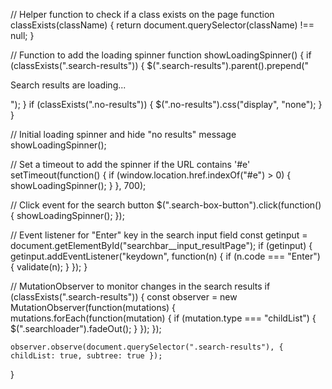 // Helper function to check if a class exists on the page
function classExists(className) {
    return document.querySelector(className) !== null;
}

// Function to add the loading spinner
function showLoadingSpinner() {
    if (classExists(".search-results")) {
        $(".search-results").parent().prepend("<div class='searchloader'><span class='loaderimg'></span><p>Search results are loading...</p></div>");
    }
    if (classExists(".no-results")) {
        $(".no-results").css("display", "none");
    }
}

// Initial loading spinner and hide "no results" message
showLoadingSpinner();

// Set a timeout to add the spinner if the URL contains '#e'
setTimeout(function() {
    if (window.location.href.indexOf("#e") > 0) {
        showLoadingSpinner();
    }
}, 700);

// Click event for the search button
$(".search-box-button").click(function() {
    showLoadingSpinner();
});

// Event listener for "Enter" key in the search input field
const getinput = document.getElementById("searchbar__input_resultPage");
if (getinput) {
    getinput.addEventListener("keydown", function(n) {
        if (n.code === "Enter") {
            validate(n);
        }
    });
}

// MutationObserver to monitor changes in the search results
if (classExists(".search-results")) {
    const observer = new MutationObserver(function(mutations) {
        mutations.forEach(function(mutation) {
            if (mutation.type === "childList") {
                $(".searchloader").fadeOut();
            }
        });
    });

    observer.observe(document.querySelector(".search-results"), { childList: true, subtree: true });
}
